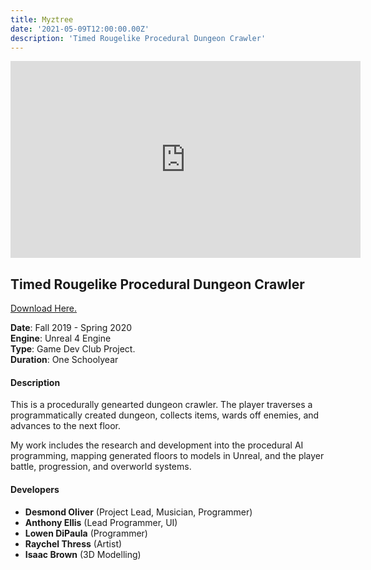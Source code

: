 ```yaml
---
title: Myztree
date: '2021-05-09T12:00:00.00Z'
description: 'Timed Rougelike Procedural Dungeon Crawler'
---
```


<iframe width="560" height="315"
src="https://www.youtube.com/embed/YvqnRPq5gks" 
frameborder="0" 
allow="accelerometer; autoplay; encrypted-media; gyroscope; picture-in-picture" 
allowfullscreen></iframe>

## Timed Rougelike Procedural Dungeon Crawler

[Download Here.](https://mnchino.itch.io/myztree)

**Date**: Fall 2019 - Spring 2020<br>
**Engine**: Unreal 4 Engine<br>
**Type**: Game Dev Club Project.<br>
**Duration**: One Schoolyear

#### Description

This is a procedurally genearted dungeon crawler.  The player traverses a programmatically created dungeon, collects items, wards off enemies, and advances to the next floor.  

My work includes the research and development into the procedural AI programming, mapping generated floors to models in Unreal, and the player battle, progression, and overworld systems.  

#### Developers
- **Desmond Oliver** (Project Lead, Musician, Programmer)
- **Anthony Ellis** (Lead Programmer, UI)
- **Lowen DiPaula** (Programmer)
- **Raychel Thress** (Artist)
- **Isaac Brown** (3D Modelling)
